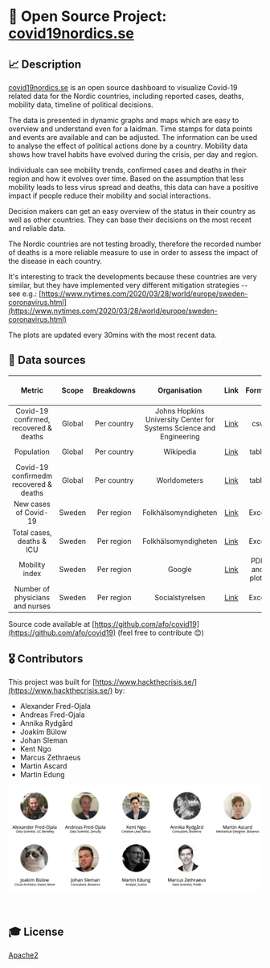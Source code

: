 # 🦠 Open Source Project: [covid19nordics.se](http://covid19nordics.se)

## 📈 Description

[covid19nordics.se](https://www.covid19nordics.se/) is an open source dashboard to visualize Covid-19 related data for the Nordic countries, including reported cases, deaths, mobility data, timeline of political decisions.

The data is presented in dynamic graphs and maps which are easy to overview and understand even for a laidman. Time stamps for data points and events are available and can be adjusted. The information can be used to analyse the effect of political actions done by a country. Mobility data shows how travel habits have evolved during the crisis, per day and region.

Individuals can see mobility trends, confirmed cases and deaths in their region and how it evolves over time. Based on the assumption that less mobility leads to less virus spread and deaths, this data can have a positive impact if people reduce their mobility and social interactions.

Decision makers can get an easy overview of the status in their country as well as other countries. They can base their decisions on the most recent and reliable data.


The Nordic countries are not testing broadly, therefore the recorded number of deaths is a more reliable measure to use in order to assess the impact of the disease in each country.

It's interesting to track the developments because these countries are very similar, but they have implemented very different mitigation strategies -- see e.g.: [https://www.nytimes.com/2020/03/28/world/europe/sweden-coronavirus.html](https://www.nytimes.com/2020/03/28/world/europe/sweden-coronavirus.html)

The plots are updated every 30mins with the most recent data.

## 🔢 Data sources

|Metric|Scope|Breakdowns|Organisation|Link|Format|Latest data point|Publication frequency|Next publication|Retrieved|Automated retrieval|
|:-----:|:-----:|:-----:|:-----:|:-----:|:-----:|:-----:|:-----:|:-----:|:-----:|:-----:|
|Covid-19 confirmed, recovered & deaths  |Global|Per country|Johns Hopkins University Center for Systems Science and Engineering |[Link](https://github.com/CSSEGISandData/COVID-19)|csv|2020-04-04|Daily|2020-04-06|2020-04-05|
|Population|Global|Per country|Wikipedia|[Link](https://en.wikipedia.org/wiki/List\_of\_countries\_by\_population\_(United\_Nations))|table|2019-07-01|Annual|2020-07-01|?|?|
|Covid-19 confirmedm recovered & deaths|Global|Per country|Worldometers|[Link](https://www.worldometers.info/coronavirus/)|table|2020-04-05|Daily|2020-04-06|2020-04-05 | |
|New cases of Covid-19 |Sweden|Per region|Folkhälsomyndigheten|[Link](https://www.folkhalsomyndigheten.se/smittskydd-beredskap/utbrott/aktuella-utbrott/covid-19/bekraftade-fall-i-sverige/)|Excel|2020-04-04|Daily|2020-04-05|2020-04-04|To be implemented|
|Total cases, deaths & ICU  |Sweden|Per region|Folkhälsomyndigheten|[Link](https://www.folkhalsomyndigheten.se/smittskydd-beredskap/utbrott/aktuella-utbrott/covid-19/bekraftade-fall-i-sverige/)|Excel|2020-04-04|Daily|2020-04-05|2020-04-04| |
|Mobility index |Sweden|Per region|Google|[Link](https://www.google.com/covid19/mobility/)|PDF and plots|2020-03-29|Random(weekly?)| |2020-04-04|To be implemented|
|Number of physicians and nurses |Sweden|Per region|Socialstyrelsen|[Link](https://www.socialstyrelsen.se/statistik-och-data/statistik/statistikamnen/halso-och-sjukvardspersonal/)|Excel|2018|Annual| |2020-04-04|No|


Source code available at [https://github.com/afo/covid19](https://github.com/afo/covid19) (feel free to contribute 😊)

## 🎖 Contributors

This project was built for [https://www.hackthecrisis.se/](https://www.hackthecrisis.se/) by:

* Alexander Fred-Ojala
* Andreas Fred-Ojala
* Annika Rydgård
* Joakim Bülow
* Johan Sleman
* Kent Ngo
* Marcus Zethraeus
* Martin Ascard
* Martin Edung

<p align='center'>
   <img src="imgsource/team.png" alt="Team picture" width=''>
</p>
<br>

## 🎓 License

[Apache2](https://www.apache.org/licenses/LICENSE-2.0)
